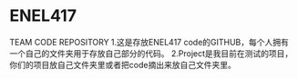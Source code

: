 # ENEL417
 TEAM CODE REPOSITORY
1.这是存放ENEL417 code的GITHUB，每个人拥有一个自己的文件夹用于存放自己部分的代码。
2.Project是我目前在测试的项目，你们的项目放自己文件夹里或者把code摘出来放自己文件夹里。